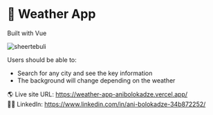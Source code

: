 # 🎉 Weather App 

Built with Vue 


![sheertebuli](https://user-images.githubusercontent.com/89190087/227962698-aed5ac79-2cda-4726-96d4-683746394afc.jpg)


Users should be able to:

- Search for any city and see the key information
- The background will change depending on the weather


🌎 Live site URL: https://weather-app-anibolokadze.vercel.app/ <br>
👩‍💻 LinkedIn: https://www.linkedin.com/in/ani-bolokadze-34b872252/
